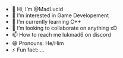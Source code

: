 - 👋 Hi, I’m @MadLucid
- 👀 I’m interested in Game Developement
- 🌱 I’m currently learning C++
- 💞️ I’m looking to collaborate on anything xD
- 📫 How to reach me lukmad6 on discord
- 😄 Pronouns: He/Him
- ⚡ Fun fact: ...

<!---
MadLucid/MadLucid is a ✨ special ✨ repository because its `README.md` (this file) appears on your GitHub profile.
You can click the Preview link to take a look at your changes.
--->

